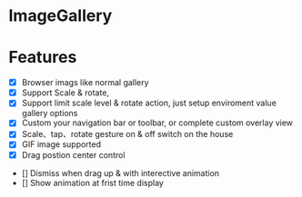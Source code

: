 # ImageGallery

# Features

- [x] Browser imags like normal gallery
- [x] Support Scale & rotate, 
- [x] Support limit scale level & rotate action, just setup enviroment value gallery options
- [x] Custom your navigation bar or toolbar, or complete custom overlay view
- [x] Scale、tap、rotate gesture on & off switch on the house
- [x] GIF image supported
- [x] Drag postion center control
- [] Dismiss when drag up & with interective animation
- [] Show animation at frist time display
